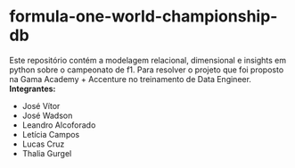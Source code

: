 # formula-one-world-championship-db

  Este repositório contém a modelagem relacional, dimensional e insights em python sobre o campeonato de f1.
Para resolver o projeto que foi proposto na Gama Academy + Accenture no treinamento de Data Engineer.
**Integrantes:**
- José Vítor
- José Wadson
- Leandro Alcoforado
- Letícia Campos
- Lucas Cruz
- Thalia Gurgel
